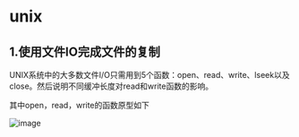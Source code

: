 # unix
## 1.使用文件IO完成文件的复制
UNIX系统中的大多数文件I/O只需用到5个函数：open、read、write、lseek以及close。然后说明不同缓冲长度对read和write函数的影响。

其中open，read，write的函数原型如下

![image](https://user-images.githubusercontent.com/114986300/193774527-a23c9cf4-1616-4a51-874f-b8bdb81b98a1.png)
